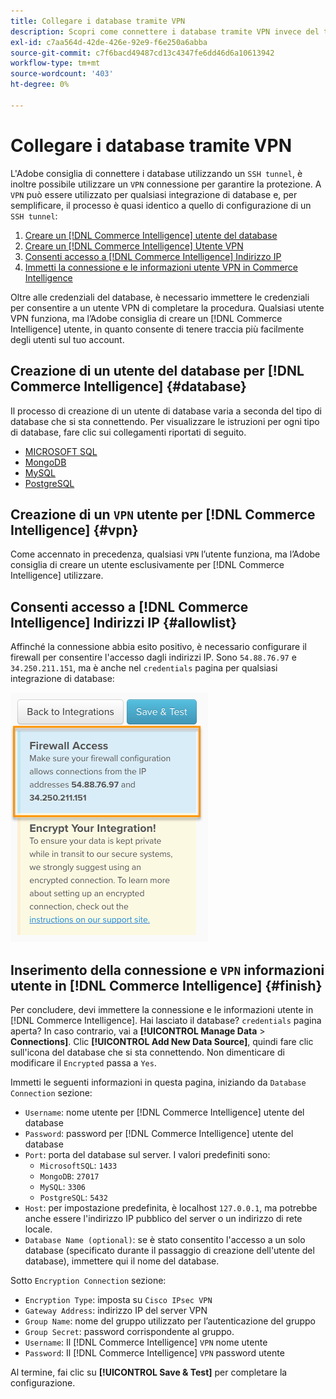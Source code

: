 ```yaml
---
title: Collegare i database tramite VPN
description: Scopri come connettere i database tramite VPN invece del tunnel SSH.
exl-id: c7aa564d-42de-426e-92e9-f6e250a6abba
source-git-commit: c7f6bacd49487cd13c4347fe6dd46d6a10613942
workflow-type: tm+mt
source-wordcount: '403'
ht-degree: 0%

---
```


# Collegare i database tramite VPN

L&#39;Adobe consiglia di connettere i database utilizzando un `SSH tunnel`, è inoltre possibile utilizzare un `VPN` connessione per garantire la protezione. A `VPN` può essere utilizzato per qualsiasi integrazione di database e, per semplificare, il processo è quasi identico a quello di configurazione di un `SSH tunnel`:

1. [Creare un [!DNL Commerce Intelligence] utente del database](#database)
1. [Creare un [!DNL Commerce Intelligence] Utente VPN](#vpn)
1. [Consenti accesso a [!DNL Commerce Intelligence] Indirizzo IP](#allowlist)
1. [Immetti la connessione e le informazioni utente VPN in Commerce Intelligence](#finish)

Oltre alle credenziali del database, è necessario immettere le credenziali per consentire a un utente VPN di completare la procedura. Qualsiasi utente VPN funziona, ma l’Adobe consiglia di creare un [!DNL Commerce Intelligence] utente, in quanto consente di tenere traccia più facilmente degli utenti sul tuo account.

## Creazione di un utente del database per [!DNL Commerce Intelligence] {#database}

Il processo di creazione di un utente di database varia a seconda del tipo di database che si sta connettendo. Per visualizzare le istruzioni per ogni tipo di database, fare clic sui collegamenti riportati di seguito.

* [MICROSOFT SQL](../integrations/microsoft-sql-server.md)
* [MongoDB](../integrations/databases-via-a-vpn.md)
* [MySQL](../integrations/mysql-via-a-direct-connection.md)
* [PostgreSQL](../integrations/postgresql.md)

## Creazione di un `VPN` utente per [!DNL Commerce Intelligence] {#vpn}

Come accennato in precedenza, qualsiasi `VPN` l’utente funziona, ma l’Adobe consiglia di creare un utente esclusivamente per [!DNL Commerce Intelligence] utilizzare.

## Consenti accesso a [!DNL Commerce Intelligence] Indirizzi IP {#allowlist}

Affinché la connessione abbia esito positivo, è necessario configurare il firewall per consentire l&#39;accesso dagli indirizzi IP. Sono `54.88.76.97` e `34.250.211.151`, ma è anche nel `credentials` pagina per qualsiasi integrazione di database:

![MBI_Allow_Access_IPs.png](../../../assets/MBI_allow_access_IPs.png)

## Inserimento della connessione e `VPN` informazioni utente in [!DNL Commerce Intelligence] {#finish}

Per concludere, devi immettere la connessione e le informazioni utente in [!DNL Commerce Intelligence]. Hai lasciato il database? `credentials` pagina aperta? In caso contrario, vai a **[!UICONTROL Manage Data** > **Connections]**. Clic **[!UICONTROL Add New Data Source]**, quindi fare clic sull&#39;icona del database che si sta connettendo. Non dimenticare di modificare il `Encrypted` passa a `Yes`.

Immetti le seguenti informazioni in questa pagina, iniziando da `Database Connection` sezione:

* `Username`: nome utente per [!DNL Commerce Intelligence] utente del database
* `Password`: password per [!DNL Commerce Intelligence] utente del database
* `Port`: porta del database sul server. I valori predefiniti sono:
   * `MicrosoftSQL`: `1433`
   * `MongoDB`: `27017`
   * `MySQL`: `3306`
   * `PostgreSQL`: `5432`
* `Host`: per impostazione predefinita, è localhost `127.0.0.1`, ma potrebbe anche essere l&#39;indirizzo IP pubblico del server o un indirizzo di rete locale.
* `Database Name (optional)`: se è stato consentito l&#39;accesso a un solo database (specificato durante il passaggio di creazione dell&#39;utente del database), immettere qui il nome del database.

Sotto `Encryption Connection` sezione:

* `Encryption Type`: imposta su `Cisco IPsec VPN`
* `Gateway Address`: indirizzo IP del server VPN
* `Group Name`: nome del gruppo utilizzato per l’autenticazione del gruppo
* `Group Secret`: password corrispondente al gruppo.
* `Username`: Il [!DNL Commerce Intelligence] `VPN` nome utente
* `Password`: Il [!DNL Commerce Intelligence] `VPN` password utente

Al termine, fai clic su **[!UICONTROL Save & Test]** per completare la configurazione.
